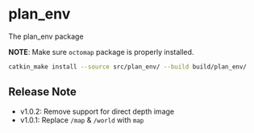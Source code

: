 # plan_env

The plan_env package

**NOTE**: Make sure `octomap` package is properly installed.

```bash
catkin_make install --source src/plan_env/ --build build/plan_env/
```

## Release Note

- v1.0.2: Remove support for direct depth image
- v1.0.1: Replace `/map` & `/world` with `map`
